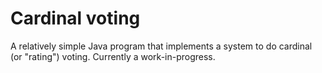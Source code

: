 # Cardinal voting
A relatively simple Java program that implements a system to do cardinal (or "rating") voting. Currently a work-in-progress.

